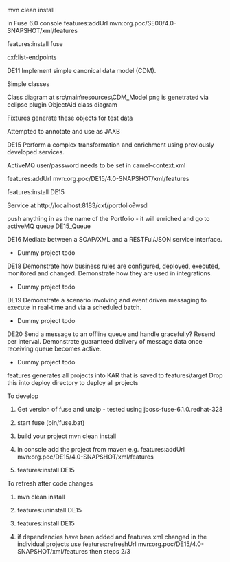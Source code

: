 mvn clean install

in Fuse 6.0 console 
features:addUrl mvn:org.poc/SE00/4.0-SNAPSHOT/xml/features

features:install fuse

cxf:list-endpoints


DE11 Implement simple canonical data model (CDM).

Simple classes

Class diagram at src\main\resources\CDM_Model.png is genetrated via eclipse plugin ObjectAid class diagram

Fixtures generate these objects for test data

Attempted to annotate and use as JAXB



DE15 Perform a complex transformation and enrichment using previously developed services.

ActiveMQ user/password needs to be set in camel-context.xml

features:addUrl mvn:org.poc/DE15/4.0-SNAPSHOT/xml/features

features:install DE15

Service at http://localhost:8183/cxf/portfolio?wsdl

push anything in as the name of the Portfolio - it will enriched and go to activeMQ queue DE15_Queue


DE16 Mediate between a SOAP/XML and a RESTFul/JSON service interface. 
- Dummy project todo


DE18 Demonstrate how business rules are configured, deployed, executed, monitored and changed. Demonstrate how they are used in integrations.
- Dummy project todo


DE19 Demonstrate a scenario involving and event driven messaging to execute in real-time and via a scheduled batch.
- Dummy project todo


DE20 Send a message to an offline queue and handle gracefully? Resend per interval. Demonstrate guaranteed delivery of message data once receiving queue becomes active.
- Dummy project todo


features
generates all projects into KAR that is saved to features\target
Drop this into deploy directory to deploy all projects



To develop

1) Get version of fuse and unzip - tested using jboss-fuse-6.1.0.redhat-328


2) start fuse (bin/fuse.bat)

3) build your project mvn clean install

4) in console add the project from maven e.g. features:addUrl mvn:org.poc/DE15/4.0-SNAPSHOT/xml/features

5) features:install DE15

To refresh after code changes

1) mvn clean install

2) features:uninstall DE15

3) features:install DE15

4) if dependencies have been added and features.xml changed in the individual projects use features:refreshUrl mvn:org.poc/DE15/4.0-SNAPSHOT/xml/features then steps 2/3
